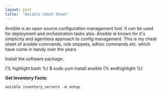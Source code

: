 ```yaml
---
layout: post
title:  "Ansible Cheat Sheet"
---
```


Ansible is an open source configuration management tool. It can be used for deployment and orchestration tasks also. Ansible ie known
for it's simplicity and agentless approach to config management. This is my cheat sheet of ansible commands, role snippets, adhoc commands etc.
which have come in handy over the years

Install the software package:

{% highlight bash %}
$ sudo yum install ansible
{% endhighlight %}


**Get Inventory Facts:**
```javascript
ansible inventory_servers -m setup 
```

[Ansible]: https://www.ansible.com/
